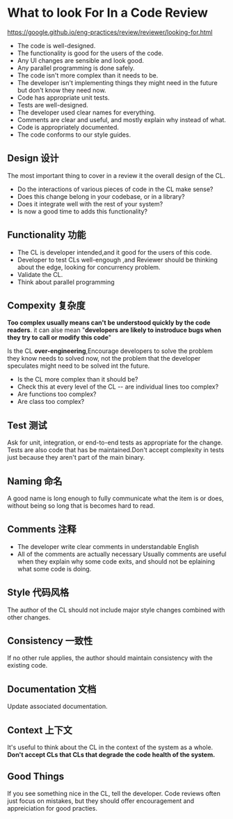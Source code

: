 # What to look For In a Code Review

https://google.github.io/eng-practices/review/reviewer/looking-for.html

- The code is well-designed.
- The functionality is good for the users of the code.
- Any UI changes are sensible and look good.
- Any parallel programming is done safely.
- The code isn't more complex than it needs to be.
- The developer isn't implementing things they might need in the future but don't know they need now.
- Code has appropriate unit tests.
- Tests are well-designed.
- The developer used clear names for everything.
- Comments are clear and useful, and mostly explain why instead of what.
- Code is appropriately documented.
- The code conforms to our style guides.

## Design 设计
The most important thing to cover in a  review it the overall design of the CL.
- Do the interactions of various pieces of code in the CL make sense?
- Does this change belong in your codebase, or in a library?
- Does it integrate well with the rest of your system?
- Is now a good time to adds this functionality?

## Functionality 功能
- The CL is developer intended,and it good for the users of this code.
- Developer to test CLs well-engough ,and Reviewer should be thinking about the edge, looking for concurrency problem.
- Validate the CL.
- Think about parallel programming

## Compexity 复杂度
**Too complex usually means can't be understood quickly by the code readers**. it can alse mean "**developers are likely to instroduce bugs when they try to call or modify this code**"

Is the CL **over-engineering**,Encourage developers to solve the problem they know needs to solved now, not the problem that the developer speculates might need to be solved int the future.

- Is the CL more complex than it should be?
- Check this at every level of the CL -- are individual lines too complex?
- Are functions too complex?
- Are class too complex?

## Test 测试
Ask for unit, integration, or end-to-end tests as appropriate for the change.
Tests are also code that has be maintained.Don't accept complexity in tests just because they aren't part of the main binary.

## Naming 命名
A good name is long enough to fully communicate what the item is or does, without being so long that is becomes hard to read.

## Comments 注释
- The developer write clear comments in understandable English
- All of the comments are actually necessary
Usually comments are useful when they explain why some code exits, and should not be eplaining what some code is doing.

## Style 代码风格
The author of the CL should not include major style changes combined with other changes.

## Consistency 一致性
If no other rule applies, the author should maintain consistency with the existing code.


## Documentation 文档
Update associated documentation.


## Context 上下文
It's useful to think about the CL in the context of the system as a whole.
**Don't accept CLs that CLs that degrade the code health of the system.**


## Good Things
If you see something nice in the CL, tell the developer.
Code reviews often just focus on mistakes, but they should offer encouragement and appreiciation for good practies.